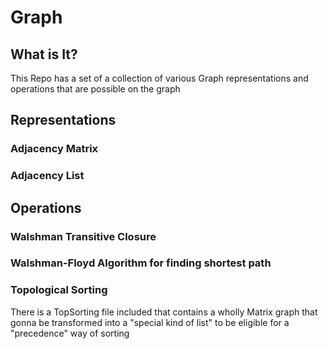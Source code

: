# Graph
## What is It?
This Repo has a set of a collection of various Graph representations and operations that are possible on the graph
## Representations
### Adjacency Matrix
### Adjacency List

## Operations
### Walshman Transitive Closure
### Walshman-Floyd Algorithm for finding shortest path
### Topological Sorting
There is a TopSorting file included that contains a wholly Matrix graph that gonna be transformed into a "special kind of list" to be eligible for a "precedence" way of sorting

